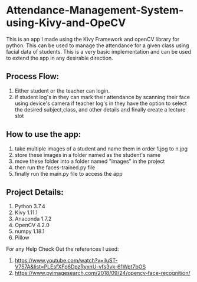 # Attendance-Management-System-using-Kivy-and-OpeCV

This is an app I made using the Kivy Framework and openCV library for python.
This can be used to manage the attendance for a given class using facial data of students.
This is a very basic implementation and can be used to extend the app in any desirable direction.

## Process Flow:
1. Either student or the teacher can login.
2. if student log's in they can mark their attendance by scanning their face using device's camera
   if teacher log's in they have the option to select the desired subject,class, and other details and finally create a lecture slot

## How to use the app:
1. take multiple images of a student and name them in order 1.jpg to n.jpg 
2. store these images in a folder named as the student's name
3. move these folder into a folder named "images" in the project
4. then run the faces-trained.py file 
5. finally run the main.py file to access the app


## Project Details:
  1. Python 3.7.4
  2. Kivy 1.11.1
  3. Anaconda 1.7.2
  4. OpenCV 4.2.0
  5. numpy 1.18.1
  6. Pillow
  
For any Help Check Out the references I used:
1.  https://www.youtube.com/watch?v=iluST-V757A&list=PLEsfXFp6DpzRyxnU-vfs3vk-61Wpt7bOS
2.  https://www.pyimagesearch.com/2018/09/24/opencv-face-recognition/



